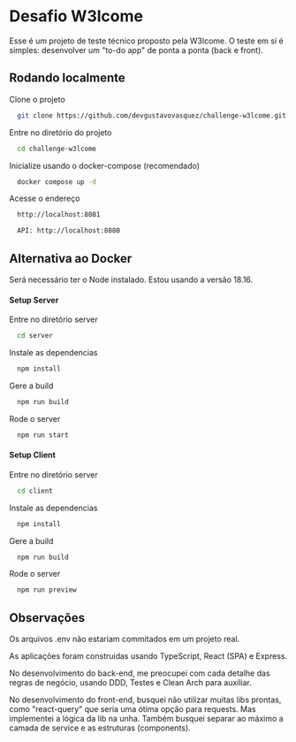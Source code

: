# Desafio W3lcome

Esse é um projeto de teste técnico proposto pela W3lcome. O teste em si é simples: desenvolver um "to-do app" de ponta a ponta (back e front).

## Rodando localmente

Clone o projeto

```bash
  git clone https://github.com/devgustavovasquez/challenge-w3lcome.git
```

Entre no diretório do projeto

```bash
  cd challenge-w3lcome
```

Inicialize usando o docker-compose (recomendado)

```bash
  docker compose up -d
```

Acesse o endereço

```bash
  http://localhost:8081

  API: http://localhost:8080
```

## Alternativa ao Docker

Será necessário ter o Node instalado. Estou usando a versão 18.16.

#### Setup Server

Entre no diretório server

```bash
  cd server
```

Instale as dependencias

```bash
  npm install
```

Gere a build

```bash
  npm run build
```

Rode o server

```bash
  npm run start
```

#### Setup Client

Entre no diretório server

```bash
  cd client
```

Instale as dependencias

```bash
  npm install
```

Gere a build

```bash
  npm run build
```

Rode o server

```bash
  npm run preview
```

## Observações

Os arquivos .env não estariam commitados em um projeto real.

As aplicações foram construidas usando TypeScript, React (SPA) e Express.

No desenvolvimento do back-end, me preocupei com cada detalhe das regras de negócio, usando DDD, Testes e Clean Arch para auxiliar.

No desenvolvimento do front-end, busquei não utilizar muitas libs prontas, como "react-query" que seria uma ótima opção para requests. Mas implementei a lógica da lib na unha. Também busquei separar ao máximo a camada de service e as estruturas (components).
